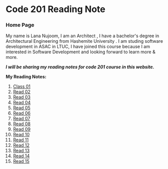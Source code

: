 # Code 201 Reading Note

### Home Page

 My name is Lana Nujoom, I am an Architect , I have a bachelor's degree in Architectural Engineering from Hashemite University . I am studing  software development in ASAC in LTUC, I have joined this course because I am interested in Software Development and looking forward to learn more & more.
 
 ***I will be sharing my reading notes for code 201 course in this website.***
 
 **My Reading Notes:**
 
1. [ Class 01 ]( https://lananujoom.github.io/reading_notes/class-01)
2. [ Read 02 ]( https://lananujoom.github.io/reading_notes/read02)
3. [ Read 03 ]( https://lananujoom.github.io/reading_notes/read03)
4. [ Read 04 ]( https://lananujoom.github.io/reading_notes/read04)
5. [ Read 05 ]( https://lananujoom.github.io/reading_notes/read05)
6. [ Read 06 ]( https://lananujoom.github.io/reading_notes/read06)
7. [ Read 07 ]( https://lananujoom.github.io/reading_notes/read07)
8. [ Read 08 ]( https://lananujoom.github.io/reading_notes/read08)
9. [ Read 09 ]( https://lananujoom.github.io/reading_notes/read09)
10. [ Read 10 ]( https://lananujoom.github.io/reading_notes/read10)
11. [ Read 11 ]( https://lananujoom.github.io/reading_notes/read11)
12. [ Read 12 ]( https://lananujoom.github.io/reading_notes/read12)
13. [ Read 13 ]( https://lananujoom.github.io/reading_notes/read13)
14. [ Read 14 ]( https://lananujoom.github.io/reading_notes/read14)
15. [ Read 15 ]( https://lananujoom.github.io/reading_notes/read15)

